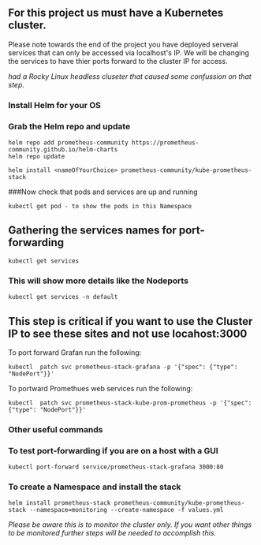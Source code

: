 ## For this project us must have a Kubernetes cluster.  

Please note towards the end of the project you have deployed serveral services that can only be accessed via localhost's IP. We will be changing the services to have thier ports forward to the cluster IP for access. 

*had a Rocky Linux headless cluseter that caused some confussion on that step.*

### Install Helm for your OS

### Grab the Helm repo and update 
```
helm repo add prometheus-community https://prometheus-community.github.io/helm-charts  
helm repo update  

helm install <nameOfYourChoice> prometheus-community/kube-prometheus-stack  
```

###Now check that pods and services are up and running  
```
kubectl get pod - to show the pods in this Namespace
```

## Gathering the services names for port-forwarding  
```
kubectl get services  
```
### This will show more details like the Nodeports  
```
kubectl get services -n default  
```

## This step is critical if you want to use the Cluster IP to see these sites and not use locahost:3000

To port forward Grafan run the following:  
```
kubectl  patch svc prometheus-stack-grafana -p '{"spec": {"type": "NodePort"}}'  
```

To portward Promethues web services run the following:  
```
kubectl  patch svc prometheus-stack-kube-prom-prometheus -p '{"spec": {"type": "NodePort"}}'  
```

### Other useful commands

### To test port-forwarding if you are on a host with a GUI  
```
kubectl port-forward service/prometheus-stack-grafana 3000:80  
```

### To create a Namespace and install the stack  
```
helm install prometheus-stack prometheus-community/kube-prometheus-stack --namespace=monitoring --create-namespace -f values.yml  
```

*Please be aware this is to monitor the cluster only. If you want other things to be monitored further steps will be needed to accomplish this.*
